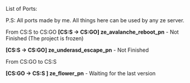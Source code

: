 List of Ports:

P.S: All ports made by me. All things here can be used by any ze server.

From CS:S to CS:GO
**[CS:S -> CS:GO] ze_avalanche_reboot_pn** - Not Finished (The project is frozen)

**[CS:S -> CS:GO] ze_underasd_escape_pn** - Not Finished

From CS:GO to CS:S

**[CS:GO -> CS:S ] ze_flower_pn** - Waiting for the last version
